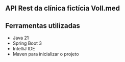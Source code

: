 ## API Rest da clínica fictícia Voll.med

## Ferramentas utilizadas 
- Java 21
- Spring Boot 3
- IntelliJ IDE
- Maven para inicializar o projeto
